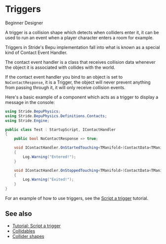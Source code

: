 # Triggers

<span class="badge text-bg-primary">Beginner</span>
<span class="badge text-bg-success">Designer</span>

A trigger is a collision shape which detects when colliders enter it, it can be used to run an event when a player character enters a room for example.
 
Triggers in Stride's Bepu implementation fall into what is known as a special kind of Contact Event Handler.

The contact event handler is a class that receives collision data whenever the object it is associated with collides with the world.

If the contact event handler you bind to an object is set to `NoContactResponse`, it is a Trigger, the object will never prevent anything from passing through it, it will only receive collision events.

Here's a basic example of a component which acts as a trigger to display a message in the console:
```cs
using Stride.BepuPhysics;
using Stride.BepuPhysics.Definitions.Contacts;
using Stride.Engine;

public class Test : StartupScript, IContactHandler
{
    public bool NoContactResponse => true;

    void IContactHandler.OnStartedTouching<TManifold>(ContactData<TManifold> contactData)
    {
        Log.Warning("Entered!");
    }

    void IContactHandler.OnStoppedTouching<TManifold>(ContactData<TManifold> contactData)
    {
        Log.Warning("Exited!");
    }
}
```

For an example of how to use triggers, see the [Script a trigger](script-a-trigger.md) tutorial.

## See also

* [Tutorial: Script a trigger](script-a-trigger.md)
* [Collidables](colliders.md)
* [Collider shapes](collider-shapes.md)